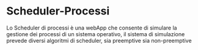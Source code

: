 # Scheduler-Processi
Lo Scheduler di processi è una webApp che consente di simulare la gestione dei processi di un sistema operativo, il sistema di simulazione prevede diversi algoritmi di scheduler, sia preemptive sia non-preemptive
